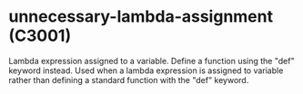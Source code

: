 # unnecessary-lambda-assignment (C3001)

Lambda expression assigned to a variable. Define a function using the
"def" keyword instead. Used when a lambda expression is assigned to
variable rather than defining a standard function with the "def"
keyword.
